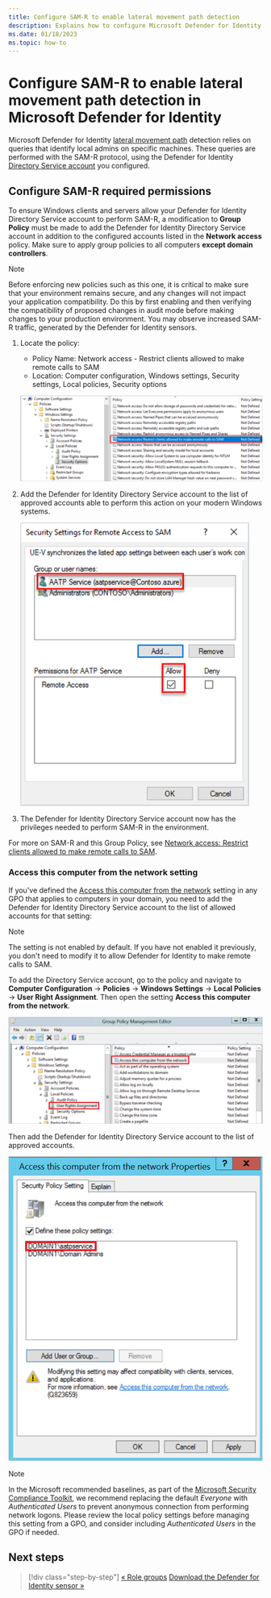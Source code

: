 ```yaml
---
title: Configure SAM-R to enable lateral movement path detection 
description: Explains how to configure Microsoft Defender for Identity to make remote calls to SAM
ms.date: 01/18/2023
ms.topic: how-to
---
```


# Configure SAM-R to enable lateral movement path detection in Microsoft Defender for Identity

Microsoft Defender for Identity [lateral movement path](/defender-for-identity/understand-lateral-movement-paths) detection relies on queries that identify local admins on specific machines. These queries are performed with the SAM-R protocol, using the Defender for Identity [Directory Service account](directory-service-accounts.md) you configured.

## Configure SAM-R required permissions

To ensure Windows clients and servers allow your Defender for Identity Directory Service account to perform SAM-R, a modification to **Group Policy** must be made to add the Defender for Identity Directory Service account in addition to the configured accounts listed in the **Network access** policy. Make sure to apply group policies to all computers **except domain controllers**.

> [!NOTE]
> Before enforcing new policies such as this one, it is critical to make sure that your environment remains secure, and any changes will not impact your application compatibility. Do this by first enabling and then verifying the compatibility of proposed changes in audit mode before making changes to your production environment. You may observe increased SAM-R traffic, generated by the Defender for Identity sensors.

1. Locate the policy:

   - Policy Name: Network access - Restrict clients allowed to make remote calls to SAM
   - Location: Computer configuration, Windows settings, Security settings, Local policies, Security options

    ![Locate the policy.](media/samr-policy-location.png)

1. Add the Defender for Identity Directory Service account to the list of approved accounts able to perform this action on your modern Windows systems.

    ![Add the service.](media/samr-add-service.png)

1. The Defender for Identity Directory Service account now has the privileges needed to perform SAM-R in the environment.

For more on SAM-R and this Group Policy, see [Network access: Restrict clients allowed to make remote calls to SAM](/windows/security/threat-protection/security-policy-settings/network-access-restrict-clients-allowed-to-make-remote-sam-calls).

### Access this computer from the network setting

If you've defined the [Access this computer from the network](/windows/security/threat-protection/security-policy-settings/access-this-computer-from-the-network) setting in any GPO that applies to computers in your domain, you need to add the Defender for Identity Directory Service account to the list of allowed accounts for that setting:

> [!NOTE]
> The setting is not enabled by default. If you have not enabled it previously, you don't need to modify it to allow Defender for Identity to make remote calls to SAM.

To add the Directory Service account, go to the policy and navigate to **Computer Configuration** -> **Policies** -> **Windows Settings** -> **Local Policies** -> **User Right Assignment**. Then open the setting **Access this computer from the network**.

![Access this computer from the network setting.](media/access-computer-from-network.png)

Then add the Defender for Identity Directory Service account to the list of approved accounts.

![Add the Directory Service account.](media/add-service-account.png)

>[!NOTE]
> In the Microsoft recommended baselines, as part of the [Microsoft Security Compliance Toolkit](https://www.microsoft.com/en-us/download/details.aspx?id=55319), we recommend replacing the default *Everyone* with *Authenticated Users* to prevent anonymous connection from performing network logons. Please review the local policy settings before managing this setting from a GPO, and consider including *Authenticated Users* in the GPO if needed.


## Next steps

> [!div class="step-by-step"]
> [« Role groups](role-groups.md)
> [Download the Defender for Identity sensor »](download-sensor.md)
